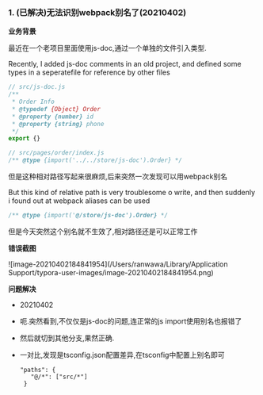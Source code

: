 ### 1. (已解决)无法识别webpack别名了(20210402)

**业务背景**

最近在一个老项目里面使用js-doc,通过一个单独的文件引入类型.

Recently, I added  js-doc comments in an old project, and defined some types in a seperatefile for reference by other files

```javascript
// src/js-doc.js
/**
 * Order Info
 * @typedef {Object} Order
 * @property {number} id
 * @property {string} phone
 */
export {}
```

```javascript
// src/pages/order/index.js
/** @type {import('../../store/js-doc').Order} */
```

但是这种相对路径写起来很麻烦,后来突然一次发现可以用webpack别名

But this kind of relative path is very troublesome o write, and then suddenly i found out at webpack aliases can be used

```javascript
/** @type {import('@/store/js-doc').Order} */
```

但是今天突然这个别名就不生效了,相对路径还是可以正常工作

**错误截图**

![image-20210402184841954](/Users/ranwawa/Library/Application Support/typora-user-images/image-20210402184841954.png)

**问题解决**

- 20210402

- 呃.突然看到,不仅仅是js-doc的问题,连正常的js import使用别名也报错了

- 然后就切到其他分支,果然正确.

- 一对比,发现是tsconfig.json配置差异,在tsconfig中配置上别名即可

  ```
  "paths": {
     "@/*": ["src/*"]
   }
  ```

  